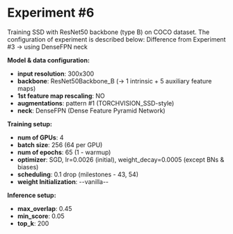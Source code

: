 # Experiment #6
Training SSD with ResNet50 backbone (type B) on COCO dataset. The configuration of experiment is described below:
Difference from Experiment #3 -> using DenseFPN neck

**Model & data configuration:**
* **input resolution**: 300x300
* **backbone**: ResNet50Backbone_B (-> 1 intrinsic + 5 auxiliary feature maps)
* **1st feature map rescaling**: NO
* **augmentations**: pattern #1 (TORCHVISION_SSD-style)
* **neck**: DenseFPN (Dense Feature Pyramid Network)


**Training setup:**
* **num of GPUs**: 4
* **batch size**: 256 (64 per GPU)
* **num of epochs**: 65 (1 - warmup)
* **optimizer**: SGD, lr=0.0026 (initial), weight_decay=0.0005 (except BNs & biases)
* **scheduling**: 0.1 drop (milestones - 43, 54)
* **weight Initialization**: --vanilla--

**Inference setup:**
* **max_overlap**: 0.45
* **min_score**: 0.05
* **top_k**: 200